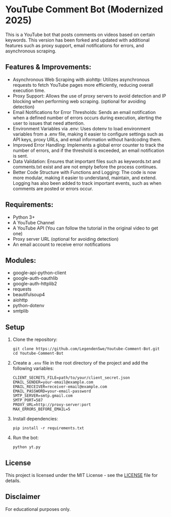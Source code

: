
# YouTube Comment Bot (Modernized 2025)

This is a YouTube bot that posts comments on videos based on certain keywords. This version has been forked and updated with additional features such as proxy support, email notifications for errors, and asynchronous scraping.

## Features & Improvements:
- Asynchronous Web Scraping with aiohttp: Utilizes asynchronous requests to fetch YouTube pages more efficiently, reducing overall execution time.
- Proxy Support: Allows the use of proxy servers to avoid detection and IP blocking when performing web scraping. (optional for avoiding detection)
- Email Notifications for Error Thresholds: Sends an email notification when a defined number of errors occurs during execution, alerting the user to issues that need attention.
- Environment Variables via .env: Uses dotenv to load environment variables from a .env file, making it easier to configure settings such as API keys, proxy URLs, and email information without hardcoding them.
- Improved Error Handling: Implements a global error counter to track the number of errors, and if the threshold is exceeded, an email notification is sent.
- Data Validation: Ensures that important files such as keywords.txt and comments.txt exist and are not empty before the process continues.
- Better Code Structure with Functions and Logging: The code is now more modular, making it easier to understand, maintain, and extend. Logging has also been added to track important events, such as when comments are posted or errors occur.

## Requirements:
- Python 3+
- A YouTube Channel
- A YouTube API (You can follow the tutorial in the original video to get one)
- Proxy server URL (optional for avoiding detection)
- An email account to receive error notifications

## Modules:
- google-api-python-client
- google-auth-oauthlib
- google-auth-httplib2
- requests
- beautifulsoup4
- aiohttp
- python-dotenv
- smtplib

## Setup
1. Clone the repository:
   ```
   git clone https://github.com/LegendenSwe/Youtube-Comment-Bot.git
   cd Youtube-Comment-Bot
   ```

2. Create a `.env` file in the root directory of the project and add the following variables:
   ```
   CLIENT_SECRETS_FILE=path/to/your/client_secret.json
   EMAIL_SENDER=your-email@example.com
   EMAIL_RECEIVER=receiver-email@example.com
   EMAIL_PASSWORD=your-email-password
   SMTP_SERVER=smtp.gmail.com
   SMTP_PORT=587
   PROXY_URL=http://proxy-server:port
   MAX_ERRORS_BEFORE_EMAIL=5
   ```

3. Install dependencies:
   ```
   pip install -r requirements.txt
   ```

4. Run the bot:
   ```
   python yt.py
   ```

## License
This project is licensed under the MIT License - see the [LICENSE](LICENSE) file for details.

## Disclaimer
For educational purposes only.